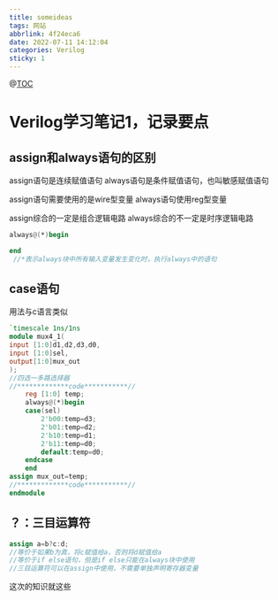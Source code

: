 ```yaml
---
title: someideas
tags: 网站
abbrlink: 4f24eca6
date: 2022-07-11 14:12:04
categories: Verilog
sticky: 1
---
```

@[TOC](目录)

# Verilog学习笔记1，记录要点

## assign和always语句的区别

assign语句是连续赋值语句
always语句是条件赋值语句，也叫敏感赋值语句

assign语句需要使用的是wire型变量
always语句使用reg型变量

assign综合的一定是组合逻辑电路
always综合的不一定是时序逻辑电路

```Verilog
always@(*)begin

end
 //*表示always块中所有输入变量发生变化时，执行always中的语句
```

## case语句

用法与c语言类似
~~~Verilog
`timescale 1ns/1ns
module mux4_1(
input [1:0]d1,d2,d3,d0,
input [1:0]sel,
output[1:0]mux_out
);
//四选一多路选择器
//*************code***********//
    reg [1:0] temp;   
    always@(*)begin
    case(sel)
        2'b00:temp=d3;
        2'b01:temp=d2;
        2'b10:temp=d1;
        2'b11:temp=d0;
        default:temp=d0;
    endcase
    end        
assign mux_out=temp;
//*************code***********//
endmodule
~~~

## ？：三目运算符

~~~verilog
assign a=b?c:d;
//等价于如果b为真，将c赋值给a，否则将d赋值给a
//等价于if else语句，但是if else只能在always块中使用
//三目运算符可以在assign中使用，不需要单独声明寄存器变量
~~~
这次的知识就这些
